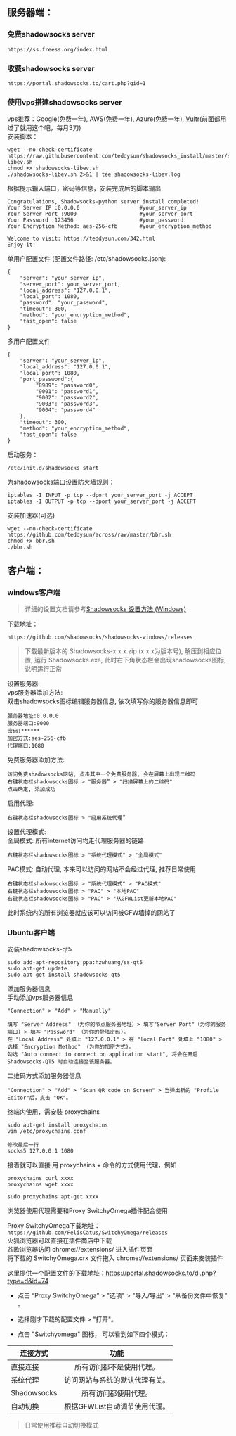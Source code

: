 ## 服务器端：
### 免费shadowsocks server
```
https://ss.freess.org/index.html
```
### 收费shadowsocks server
```
https://portal.shadowsocks.to/cart.php?gid=1
```
### 使用vps搭建shadowsocks server
vps推荐：Google(免费一年), AWS(免费一年), Azure(免费一年), [Vultr](https://www.vultr.com/?ref=7245210)(前面都用过了就用这个吧，每月3刀)   
安装脚本：
```
wget --no-check-certificate https://raw.githubusercontent.com/teddysun/shadowsocks_install/master/shadowsocks-libev.sh
chmod +x shadowsocks-libev.sh
./shadowsocks-libev.sh 2>&1 | tee shadowsocks-libev.log
```
根据提示输入端口，密码等信息，安装完成后的脚本输出
```
Congratulations, Shadowsocks-python server install completed!
Your Server IP :0.0.0.0                   #your_server_ip
Your Server Port :9000                    #your_server_port
Your Password :123456                     #your_password
Your Encryption Method: aes-256-cfb       #your_encryption_method

Welcome to visit: https://teddysun.com/342.html
Enjoy it!
```
单用户配置文件 (配置文件路径: /etc/shadowsocks.json):
```
{
    "server": "your_server_ip",
    "server_port": your_server_port,
    "local_address": "127.0.0.1",
    "local_port": 1080,
    "password": "your_password",
    "timeout": 300,
    "method": "your_encryption_method",
    "fast_open": false
}
```
多用户配置文件
```
{
    "server": "your_server_ip",
    "local_address": "127.0.0.1",
    "local_port": 1080,
    "port_password":{
         "8989": "password0",
         "9001": "password1",
         "9002": "password2",
         "9003": "password3",
         "9004": "password4"
    },
    "timeout": 300,
    "method": "your_encryption_method",
    "fast_open": false
}
```
启动服务：   
```
/etc/init.d/shadowsocks start
```
为shadowsocks端口设置防火墙规则：
```
iptables -I INPUT -p tcp --dport your_server_port -j ACCEPT
iptables -I OUTPUT -p tcp --dport your_server_port -j ACCEPT
```
安装加速器(可选)
```
wget --no-check-certificate https://github.com/teddysun/across/raw/master/bbr.sh
chmod +x bbr.sh
./bbr.sh
```
## 客户端：
### windows客户端
> 详细的设置文档请参考[Shadowsocks 设置方法 (Windows)](https://github.com/Shadowsocks-Wiki/shadowsocks/blob/master/2-windows-setup-guide-cn.md)   

下载地址：
```
https://github.com/shadowsocks/shadowsocks-windows/releases
```
> 下载最新版本的 Shadowsocks-x.x.x.zip (x.x.x为版本号), 解压到相应位置, 运行 Shadowsocks.exe, 此时右下角状态栏会出现shadowsocks图标, 说明运行正常   

设置服务器:     
vps服务器添加方法:    
双击shadowsocks图标编辑服务器信息, 依次填写你的服务器信息即可
```
服务器地址:0.0.0.0
服务器端口:9000
密码:******
加密方式:aes-256-cfb
代理端口:1080
```
免费服务器添加方法:    
```
访问免费shadowsocks网站, 点击其中一个免费服务器, 会在屏幕上出现二维码   
右键状态栏shadowsocks图标 > "服务器” > "扫描屏幕上的二维码"
点击确定, 添加成功   
```
启用代理:
```
右键状态栏shadowsocks图标 > "启用系统代理”
```
设置代理模式:    
全局模式: 所有internet访问均走代理服务器的链路
```
右键状态栏shadowsocks图标 > "系统代理模式" > "全局模式"
```
PAC模式: 自动代理, 本来可以访问的网站不会经过代理, 推荐日常使用
```
右键状态栏shadowsocks图标 > "系统代理模式" > "PAC模式"
右键状态栏shadowsocks图标 > "PAC" > "本地PAC"
右键状态栏shadowsocks图标 > "PAC" > "从GFWList更新本地PAC"
```
此时系统内的所有浏览器就应该可以访问被GFW墙掉的网站了
### Ubuntu客户端
安装shadowsocks-qt5
```
sudo add-apt-repository ppa:hzwhuang/ss-qt5
sudo apt-get update
sudo apt-get install shadowsocks-qt5
```
添加服务器信息   
手动添加vps服务器信息
```
"Connection" > "Add" > "Manually"

填写 "Server Address" （为你的节点服务器地址）> 填写"Server Port"（为你的服务端口) > 填写 "Password" （为你的登陆密码)。
在 "Local Address" 处填上 "127.0.0.1" > 在 "local Port" 处填上 "1080" > 选择 "Encryption Method" （为你的加密方式)。
勾选 "Auto connect to connect on application start", 将会在开启 Shadowsocks-QT5 时自动连接至该服务器。
```
二维码方式添加服务器信息
```
"Connection" > "Add" > "Scan QR code on Screen" > 当弹出新的 "Profile Editor"后，点击 "OK"。
```

终端内使用，需安裝 proxychains
```
sudo apt-get install proxychains
vim /etc/proxychains.conf

修改最后一行
socks5 127.0.0.1 1080
```
接着就可以直接 用 proxychains + 命令的方式使用代理，例如
```
proxychains curl xxxx
proxychains wget xxxx

sudo proxychains apt-get xxxx
```
浏览器使用代理需要和Proxy SwitchyOmega插件配合使用   
   
Proxy SwitchyOmega下载地址： ```https://github.com/FelisCatus/SwitchyOmega/releases```   
火狐浏览器可以直接在插件商店中下载   
谷歌浏览器访问 chrome://extensions/ 进入插件页面   
将下载的 SwitchyOmega.crx 文件拖入 chrome://extensions/ 页面来安装插件   

这里提供一个配置文件的下载地址：https://portal.shadowsocks.to/dl.php?type=d&id=74   
* 点击 “Proxy SwitchyOmega” > "选项" > "导入/导出" > "从备份文件中恢复" 。

* 选择刚才下载的配置文件 > "打开"。
* 点击 "Switchyomega" 图标， 可以看到如下四个模式：


|连接方式|功能|
|--------|:--------:|
|直接连接|所有访问都不是使用代理。|
|系统代理|访问网站与系统的默认代理有关。|
|Shadowsocks|所有访问都使用代理。|
|自动切换|根据GFWList自动调节使用代理。|
> 日常使用推荐自动切换模式
